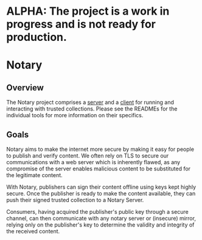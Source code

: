 # ALPHA: The project is a work in progress and is not ready for production.

# Notary

## Overview

The Notary project comprises a [server](cmd/notary-server) and a [client](cmd/notary) for running and interacting
with trusted collections. Please see the READMEs for the individual tools for
more information on their specifics.

## Goals

Notary aims to make the internet more secure by making it easy for people to
publish and verify content. We often rely on TLS to secure our communications
with a web server which is inherently flawed, as any compromise of the server
enables malicious content to be substituted for the legitimate content.

With Notary, publishers can sign their content offline using keys kept highly
secure. Once the publisher is ready to make the content available, they can
push their signed trusted collection to a Notary Server.

Consumers, having acquired the publisher's public key through a secure channel,
can then communicate with any notary server or (insecure) mirror, relying
only on the publisher's key to determine the validity and integrity of the
received content.
